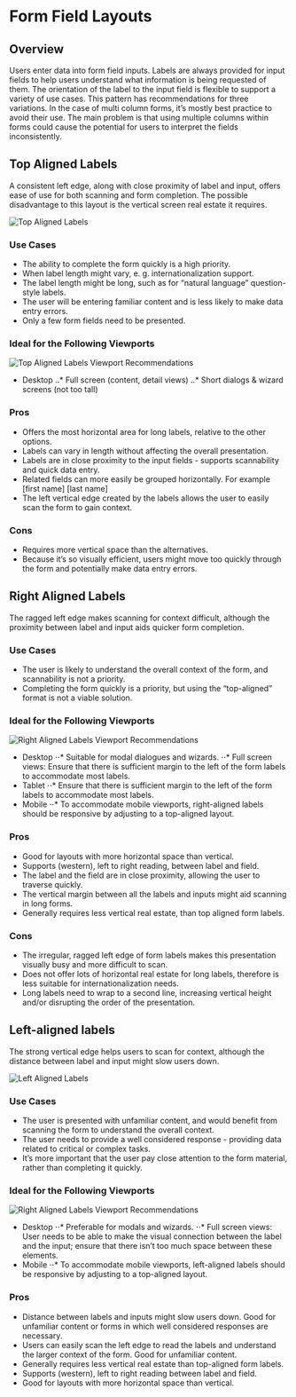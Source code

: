 # Form Field Layouts

## Overview

Users enter data into form field inputs. Labels are always provided for input fields to help users understand what information is being requested of them. The orientation of the label to the input field is flexible to support a variety of use cases. This pattern has recommendations for three variations. In the case of multi column forms, it’s mostly best practice to avoid their use. The main problem is that using multiple columns within forms could cause the potential for users to interpret the fields inconsistently.

## Top Aligned Labels 
A consistent left edge, along with close proximity of label and input, offers ease of use for both scanning and form completion. The possible disadvantage to this layout is the vertical screen real estate it requires. 

![Top Aligned Labels](img/top-aligned-label.png)

### Use Cases
* The ability to complete the form quickly is a high priority. 
* When label length might vary, e. g. internationalization support. 
* The label length might be long, such as for “natural language” question-style labels. 
* The user will be entering familiar content and is less likely to make data entry errors.
* Only a few form fields need to be presented. 

### Ideal for the Following Viewports
![Top Aligned Labels Viewport Recommendations](top-aligned-viewport.png)

* Desktop
..* Full screen (content, detail views)
..* Short dialogs & wizard screens (not too tall)

### Pros
* Offers the most horizontal area for long labels, relative to the other options. 
* Labels can vary in length without affecting the overall presentation.
* Labels are in close proximity to the input fields - supports scannability and quick data entry.
* Related fields can more easily be grouped horizontally. For example [first name] [last name]
* The left vertical edge created by the labels allows  the user to easily scan the form to gain context. 

### Cons
* Requires more vertical space than the alternatives. 
* Because it’s so visually efficient, users might move too quickly through the form and potentially make data entry errors. 

## Right Aligned Labels 
The ragged left edge makes scanning for context difficult, although the proximity between label and input aids quicker form completion. 

### Use Cases
* The user is likely to understand the overall context of the form, and scannability is not a priority. 
* Completing the form quickly is a priority, but using the “top-aligned” format is not a viable solution. 

### Ideal for the Following Viewports
![Right Aligned Labels Viewport Recommendations](right-aligned-viewport.png)

* Desktop
⋅⋅* Suitable for modal dialogues and wizards.
⋅⋅* Full screen views: Ensure that there is sufficient margin to the left of the form labels to accommodate most labels. 
* Tablet
⋅⋅* Ensure that there is sufficient margin to the left of the form labels to accommodate most labels.  
* Mobile
⋅⋅* To accommodate mobile viewports, right-aligned labels should be responsive by adjusting to a top-aligned layout. 

### Pros 
* Good for layouts with more horizontal space than vertical. 
* Supports (western), left to right reading, between label and field. 
* The label and the field are in close proximity, allowing the user to traverse quickly.
* The vertical margin between all the labels and inputs might aid scanning in long forms. 
* Generally requires less vertical real estate, than top aligned form labels. 


### Cons 
* The irregular, ragged left edge of form labels makes this presentation visually busy and more difficult to scan.
* Does not offer lots of horizontal real estate for long labels, therefore is less suitable for internationalization needs. 
* Long labels need to wrap to a second line, increasing vertical height and/or disrupting the order of the presentation.  

## Left-aligned labels
The strong vertical edge helps users to scan for context, although the distance between label and input might slow users down.

![Left Aligned Labels](img/left-aligned-label.png)

### Use Cases
* The user is presented with unfamiliar content, and would benefit from scanning the form to understand the overall context. 
* The user needs to provide a well considered response - providing data related to critical or complex tasks.  
* It’s more important that the user pay close attention to the form material, rather than completing it quickly. 

### Ideal for the Following Viewports
![Right Aligned Labels Viewport Recommendations](right-aligned-viewport.png)

* Desktop
⋅⋅* Preferable for modals and wizards.
⋅⋅* Full screen views: User needs to be able to make the visual connection between the label and the input; ensure that there isn’t too much space between these elements.
* Mobile
⋅⋅* To accommodate mobile viewports, left-aligned labels should be responsive by adjusting to a top-aligned layout. 

### Pros 
* Distance between labels and inputs might slow users down. Good for unfamiliar content or forms in which well considered responses are necessary. 
* Users can easily scan the left edge to read the labels and understand the larger context of the form. Good for unfamiliar content. 
* Generally requires less vertical real estate than top-aligned form labels. 
* Supports (western), left to right reading between label and field. 
* Good for layouts with more horizontal space than vertical. 





